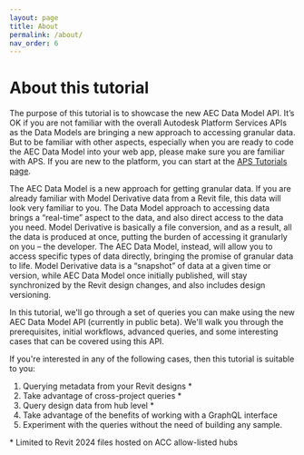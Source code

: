 ```yaml
---
layout: page
title: About
permalink: /about/
nav_order: 6
---
```


# About this tutorial

The purpose of this tutorial is to showcase the new AEC Data Model API. It’s OK if you are not familiar with the overall Autodesk Platform Services APIs as the Data Models are bringing a new approach to accessing granular data. But to be familiar with other aspects, especially when you are ready to code the AEC Data Model into your web app, please make sure you are familiar with APS. If you are new to the platform, you can start at the [APS Tutorials page](https://tutorials.autodesk.io).

The AEC Data Model is a new approach for getting granular data. If you are already familiar with Model Derivative data from a Revit file, this data will look very familiar to you. The Data Model approach to accessing data brings a “real-time” aspect to the data, and also direct access to the data you need. Model Derivative is basically a file conversion, and as a result, all the data is produced at once, putting the burden of accessing it granularly on you – the developer. The AEC Data Model, instead, will allow you to access specific types of data directly, bringing the promise of granular data to life. Model Derivative data is a “snapshot” of data at a given time or version, while AEC Data Model once initially published, will stay synchronized by the Revit design changes, and also includes design versioning.

In this tutorial, we'll go through a set of queries you can make using the new AEC Data Model API (currently in public beta).
We'll walk you through the prerequisites, initial workflows, advanced queries, and some interesting cases that can be covered using this API.

If you're interested in any of the following cases, then this tutorial is suitable to you:

1. Querying metadata from your Revit designs \*
2. Take advantage of cross-project queries \*
3. Query design data from hub level \*
4. Take advantage of the benefits of working with a GraphQL interface
5. Experiment with the queries without the need of building any sample.

\* Limited to Revit 2024 files hosted on ACC allow-listed hubs
